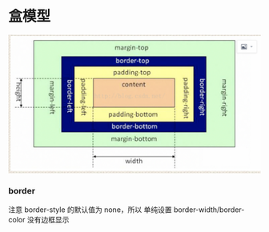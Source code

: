 # 盒模型

![dd](./imgs/cssbox.png)

### border

注意 border-style 的默认值为 none，所以 单纯设置 border-width/border-color 没有边框显示
